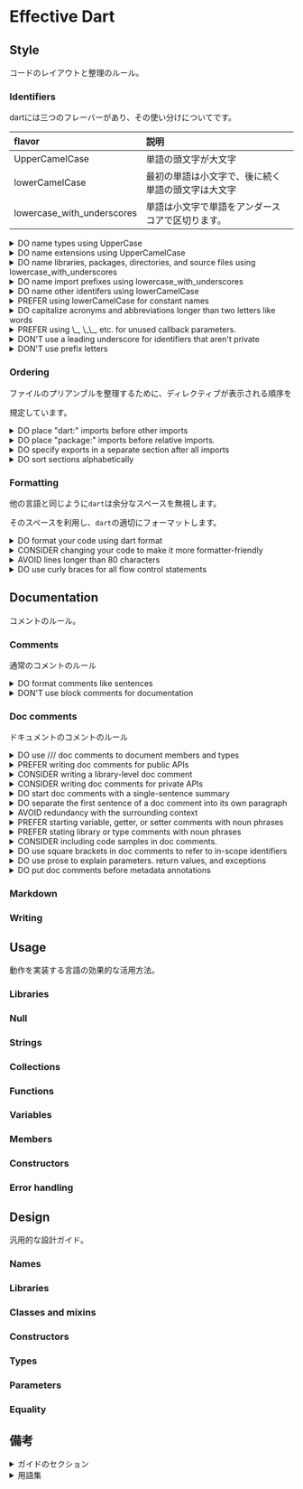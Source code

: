# Effective Dart

## Style

コードのレイアウトと整理のルール。


### Identifiers

dartには三つのフレーバーがあり、その使い分けについてです。

|flavor|説明|
|:---|:---|
|UpperCamelCase|単語の頭文字が大文字|
|lowerCamelCase|最初の単語は小文字で、後に続く単語の頭文字は大文字|
|lowercase_with_underscores|単語は小文字で単語をアンダースコアで区切ります。|

<details><summary>DO name types using UpperCase</summary>

#### DO name types using UpperCase

クラスや列挙型、型定義や型はUpperCamelCaseを使用します。

##### 例

<details><summary>good</summary>

###### good

```dart
class SliderMenu {}

class HttpRequest {}

typedef Predicate<T> = bool Function(T value)
```

</details>

</details>

<details><summary>DO name extensions using UpperCamelCase</summary>

#### DO name extensions using UpperCamelCase

型と同様に拡張ももUpperCamelCaseを使用します。

##### 例

<details><summary>good</summary>

```dart
extension MyFancyList<T> on List<T> {}

extension SmartIterable<T> on Iterable<T> {}
```

</details>

</details>

<details><summary>DO name libraries, packages, directories, and source files using lowercase_with_underscores</summary>

#### DO name libraries, packages, directories, and source files using lowercase_with_underscores

一部ファイルシステムでは大文字と小文字が区別されないため、多くのプロジェクトでは

ファイル名をlowercase_with_underscoresを使用します。

##### 例

<details><summary>good</summary>

###### good

```dart
library peg_parser.source_scanner

import 'file_system.dart';
import 'slider_menu.dart';

```

</details>

</details>

<details><summary>DO name import prefixes using lowercase_with_underscores</summary>

#### DO name import prefixes using lowercase_with_underscores

インポートはlowercase_with_underscoresを使用します。

##### 例

<details><summary>good</summary>

```dart
import 'dart:math' as math;
import 'package:angular_components/angular_components' as angular_components;
import 'package:js/js.dart' as js;
```

</details>

</details>

<details><summary>DO name other identifers using lowerCamelCase</summary>

#### DO name other identifers using lowerCamelCase

クラスメンバ、最上位の定義、変数、パラメータ、および名前付きパラメータは、

lowerCamelCaseを使用します。

##### 例

<details><summary>good</summary>

```dart
var count = 3;
HttpRequest httpRequest;
void align(bool clearItems);
```

</details>

</details>

<details><summary>PREFER using lowerCamelCase for constant names</summary>

#### PREFER using lowerCamelCase for constant names

新しいコードでは列挙値を含む定数変数にlowerCamelCaseを使用します。

##### 例

<details><summary>good</summary>

```dart
const pi = 3.14;
const defaultTimeout = 1000;
final urlScheme = RegExp('^([a-z]+):');

class Dice {
    static final numberGenerator = Random();
}
```

</details>

</details>

<details><summary>DO capitalize acronyms and abbreviations longer than two letters like words</summary>

#### DO capitalize acronyms and abbreviations longer than two letters like words

UpperCamelCaseを用いる場合、2文字より多い略語は頭文字だけを大文字にしますが、

2文字の場合は、完全に大文字にします。例外として`ID`は`Id`になり、

もともと`Mr`のように大文字と小文字で略されているものは

そのまま使用できます。

##### 例

<details><summary>good</summary>

```dart
class HttpConnection {}

class DBIOPort {}

class TVVcr {}

class MrRogers {}

var httpRequest;
var uiHandler;
Id id;
```

</details>

</details>

<details><summary>PREFER using \_, \_\_, etc. for unused callback parameters.</summary>

#### PREFER using \_, \_\_, etc. for unused callback parameters.

引数を求められる関数定義がありますが、もしその引数が関数内で

使用されないとき、その引数をアンダースコアに置き換えることが

好まれます。そのような引数が複数ある場合は、複数のアンダースコアを

つなげます。

##### 例

<details><summary>good</summary>

###### good

```dart
futureOfVoid.then((_) {
    print('Operation complete);
})
```

</details>

</details>

<details><summary>DON'T use a leading underscore for identifiers that aren't private</summary>

#### DON'T use a leading underscore for identifiers that aren't private

アンダースコアをトップレベルの宣言や、メンバーにつけることで、それらを

プライベートとして判断します。なので、プライベートではないメンバには

アンダースコアをつけるべきではありません。そして、

ローカル変数、ローカルパラメータ、ローカル関数、ライブラリは

プライベートの必要がないので、アンダースコアをつけることはありません。

</details>

<details><summary>DON'T use prefix letters</summary>

#### DON'T use prefix letters

ハンガリアン記法やその他のスキームはコンパイラがコードを理解するのに

あまり役に立たなかった`BCPL`の時代に生まれました。

しかし、`Dart`では必要ありません。

##### 例

<details><summary>good/bad</summary>

```dart
defaultTimeout  // good
kDefaultTimeout // bad
```

</details>

</details>

### Ordering

ファイルのプリアンブルを整理するために、ディレクティブが表示される順序を

規定しています。

<details><summary>DO place "dart:" imports before other imports</summary>

#### DO place "dart:" imports before other imports

##### 例

<details><summary>good</summary>

```dart
import 'dart:async';
import 'dart:html';

import 'package:bar/bar.dart';
import 'package:foo/foo.dart';
```

</details>

</details>

<details><summary>DO place "package:" imports before relative imports.</summary>

#### DO place "package:" imports before relative imports.

##### 例

<details><summary>good</summary>

```dart
import 'package:bar/bar.dart';
import 'package:foo/foo.dart';

import 'util.dart';
```

</details>

</details>

<details><summary>DO specify exports in a separate section after all imports</summary>

#### DO specify exports in a separate section after all imports

##### 例

<details><summary>good</summary>

```dart
import 'src/error.dart';
import 'src/foo_bar.dart';

export 'src/error.dart';
```

</details>

</details>

<details><summary>DO sort sections alphabetically</summary>

#### DO sort sections alphabetically

##### 例

<details><summary>good</summary>

```dart
import 'package:bar/bar.dart';
import 'package:foo/foo.dart';

import 'foo.dart';
import 'foo/foo.cart';
```

</details>

</details>

</details>

### Formatting

他の言語と同じように`dart`は余分なスペースを無視します。

そのスペースを利用し、`dart`の適切にフォーマットします。

<details><summary>DO format your code using dart format</summary>

#### DO format your code using dart format

フォーマットは面倒な作業であり、リファクリング中に時間がかかります。

しかし、心配する必要はありません。`dart format`は自動フォーマットします。

残りのガイドラインは`dart format`では、補完できない部分です。

</details>

<details><summary>CONSIDER changing your code to make it more formatter-friendly</summary>

#### CONSIDER changing your code to make it more formatter-friendly

特に長い識別子、深くネストされた式、さまざまな演算子が混在している場合など、

フォーマットされた出力が読みにくい場合があります。その場合は、手動で

読みやすい形にしてください。

</details>

<details><summary>AVOID lines longer than 80 characters</summary>

#### AVOID lines longer than 80 characters

次の行に移動する時に、目の移動が遠くなるため、長いテキストは

読みにくくなります。80文字を超える行が本当に必要な場合は、

命名を短くすることを検討してください。

例外として、コメントやURIで80文字をこえても良いです。

また、複数行の文字列には80文字を超えても良いです。

</details>

<details><summary>DO use curly braces for all flow control statements</summary>

#### DO use curly braces for all flow control statements

すべての制御フローには中括弧を使用してください。

一行に収まる文は例外として許されます。

##### 例

<details><summary>good</summary>

###### good

```dart
if (isWeekDay) {
    print('Bic to work');
} else {
    print('Go dancing or read book!');
}
```

</details>

<details><summary>exception</summary>

###### exception

```dart
if (art == null) return defaultValue;
```

</details>

</details>

## Documentation

コメントのルール。

### Comments

通常のコメントのルール

<details><summary>DO format comments like sentences</summary>

#### DO format comments like sentences

最初は大文字で、最後はピリオドで終わります。

##### 例

<details><summary>good</summary>

```dart
// Not if there is nothing before it.
```

</details>

</details>

<details><summary>DON'T use block comments for documentation</summary>

#### DON'T use block comments for documentation

`/* ... */`はコードを一時的に避難させるためのものであり、

通常、コメントは`//`を使用します。

##### 例

<details><summary>bad</summary>

###### bad

```dart
greet(name) {
    /* Assume we have a valid name. */
    print('Hi, $name!');
}
```

</details>

</details>

### Doc comments

ドキュメントのコメントのルール

<details><summary>DO use /// doc comments to document members and types</summary>

#### DO use /// doc comments to document members and types

ドキュメント用のコメントは`///`を使用します。これにより`dartdoc`は

それを見つけてドキュメント生成します。

<details><summary>good</summary>

```dart
/// The number of characters in this chunk when unsplit.
int get length => ...
```

</details>

</details>

<details><summary>PREFER writing doc comments for public APIs</summary>

#### PREFER writing doc comments for public APIs

全てのライブラリは、できる限り、変数やメンバ、定義にドキュメントをつけるべきです。

</details>

<details><summary>CONSIDER writing a library-level doc comment</summary>

#### CONSIDER writing a library-level doc comment

ライブラリレベルにドキュメントを生成する必要があります。

ドキュメントには以下を含めてください。

- ライブラリの目的に関する1文のようやく
- ライブラリ全体で使用される用語の説明
- APIを使用してウォークスルーするいくつかの完全なコードサンプル
- 最も重要、一般的に使用されるクラス、及び関数へのリンク。
- ライブラリが関係するドメイン上の外部参照リンク。

ドキュメントは`library`ディレクティブのすぐうえに記述します。

</details>

<details><summary>CONSIDER writing doc comments for private APIs</summary>

##### CONSIDER writing doc comments for private APIs

パブリックなAPIにだけではなく、プラベートなAPIにもドキュメントを

つけたほうがいいでしょう。

</details>

<details><summary>DO start doc comments with a single-sentence summary</summary>

#### DO start doc comments with a single-sentence summary

コメントはユーザー中心に考えた要約からはじめるべきです。

##### 例

<details><summary>good</summary>

```dart
/// Deletes the file at [path] from the file system.
void delete(String path) {
    ...
}
```

</details>

</details>

<details><summary>DO separate the first sentence of a doc comment into its own paragraph</summary>

#### DO separate the first sentence of a doc comment into its own paragraph

空白行のコメントをあけることで、段落を区切ることができます。`dartdoc`は最初の空白行のコメント

で要約と説明文を識別します。

##### 例

<details><summary>good</summary>

```dart
/// Deletes the file at [path].
///
/// Throws an [IOError] if the file could not be found. Throws a
/// [PermissionError] if the file is present but could not be deleted.
void delete(String path) {
    ...
}
```

</details>

</details>

<details><summary>AVOID redundancy with the surrounding context</summary>

### AVOID redundancy with the surrounding context

周囲の情報と重複を避けるべきです。ソースコードを見て、すぐに理解できる部分は

コメントに書き込む必要はありません。

</details>

<details><summary>PREFER starting variable, getter, or setter comments with noun phrases</summary>

### PREFER starting variable, getter, or setter comments with noun phrases

プロパティやゲッターにそれを説明するコメントはなるべくつけるべきです。

ゲッターにつけている場合は、セッターにつける必要はありません。

#### 例

<details><summary>good</summary>

##### good

```dart
/// The current day of the week, where `0` is Sunday.
int weekday;

/// The number of checked buttons on the page.
int get checkedCount => ...
```

</details>

</details>

<details><summary>PREFER stating library or type comments with noun phrases</summary>

### PREFER stating library or type comments with noun phrases

ライブラリや型のコメントは名詞ではじめてください。

</details>

<details><summary>CONSIDER including code samples in doc comments.</summary>

### CONSIDER including code samples in doc comments.

人間は例から一般化するのが得意なので、一つでもコードサンプルがあると

学習が容易になります。

#### 例

<details><summary>good<summary>

```dart
/// Returns the lesser of two numbers.
///
/// ```dart
/// min(5, 3) == 3
/// ```
num min(num a, num b) => ...
```

</details>

</details>

<details><summary>DO use square brackets in doc comments to refer to in-scope identifiers</summary>

### DO use square brackets in doc comments to refer to in-scope identifiers

変数、メソッド、型などの名前は`[]`で囲むと`dart_doc`は名前を検索し、

関連するAPIドキュメントへのリンクを作成します。カッコはオプションですが、メソッドまたは

コンストラクタを参照しているときにわかりやすくなります。

#### 例

<details><summary>good</summary>

##### good

```dart
/// Throws a [StateError] if ...
/// similar to [anotherMethod()], but ...
/// Similar to [Duration.inDays], but handles fractional days.
/// To create a point from polar coordinates, use [Point.polar()].
```

</details>

</details>

<details><summary>DO use prose to explain parameters. return values, and exceptions</summary>

### DO use prose to explain parameters. return values, and exceptions

他の言語では、詳細なタグとセクションを使用して、メソッドの引数と戻り値を

説明します。`Dart`は`[]`を使用してそれを強調します。

#### 例

<details><summary>bad</summary>

```dart
/// Defines a flag with the given name and abbreviation.
///
/// @param name The name of the flag.
/// @param abbr The abbreviation for the flag.
/// @returns The new flag.
/// @throws ArgumentError If there is already an option with
///     the given name or abbreviation.
Flag addFlag(String name, String abbr) => ...
```

</details>

<details><summary>good</summary>

```dart
/// Defines a flag.
///
/// Throws an [ArgumentError] if there is already an option named [name] or
/// there is already an option using abbreviation [abbr]. Returns the new flag.
Flag addFlag(String name, String abbr) => ...
```

</details>

</details>

<details><summary>DO put doc comments before metadata annotations</summary>

### DO put doc comments before metadata annotations

コメントはアノテーションの前に配置指定ください。

#### 例

<details><summary>good</summary>

```dart
/// A button that can be flipped on and off.
@Component(selector: 'toggle')
class ToggleComponent {}
```

</details>

</details>

### Markdown

### Writing

## Usage

動作を実装する言語の効果的な活用方法。

### Libraries

### Null

### Strings

### Collections

### Functions

### Variables

### Members

### Constructors

### Error handling


## Design

汎用的な設計ガイド。

### Names

### Libraries

### Classes and mixins

### Constructors

### Types

### Parameters

### Equality

## 備考

<details><summary>ガイドのセクション</summary>

### ガイドのセクション

|Section|説明|
|:---|:---|
|DO|常に従う必要があります。|
|DON'T|やっていはいけないことです。|
|PREFER|従う必要がありますが、例外も存在します。|
|AVOID|やってはいけないことですが、例外もあります。|
|CONSIDER|好みや状況によります。|

</details>

<details><summary>用語集</summary>

### 用語集

|用語|説明|
|:---|:---|
|library member|型以外のトップレベルフィールドのすべてのもの。|
|class member|クラス内のコンストラクタ、フィールド、ゲッター、セッター、メソッドなど。|
|member|ライブラリメンバとクラスメンバのいずれか|
|variable|トップレベルの変数パラメータ、ローカル変数|
|type|クラスや型|
|property|トップレベルの変数、ゲッター、セッターなどのほぼすべてのフィードのようなもの。|

</details>
